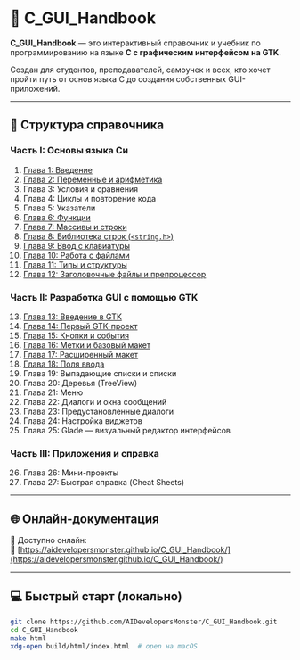 ﻿# 📘 C_GUI_Handbook

**C_GUI_Handbook** — это интерактивный справочник и учебник по программированию на языке **C с графическим интерфейсом на GTK**.

Создан для студентов, преподавателей, самоучек и всех, кто хочет пройти путь от основ языка C до создания собственных GUI-приложений.

---

## 🧭 Структура справочника

### Часть I: Основы языка Си

1. [Глава 1: Введение](https://github.com/AIDevelopersMonster/C_GUI_Handbook/tree/main/examples/1)  
2. [Глава 2: Переменные и арифметика](https://github.com/AIDevelopersMonster/C_GUI_Handbook/tree/main/examples/2)
3. Глава 3: Условия и сравнения  
4. Глава 4: Циклы и повторение кода  
5. Глава 5: Указатели  
6. [Глава 6: Функции](https://github.com/AIDevelopersMonster/C_GUI_Handbook/tree/main/examples/6)  
7. [Глава 7: Массивы и строки](https://github.com/AIDevelopersMonster/C_GUI_Handbook/tree/main/examples/7)  
8. [Глава 8: Библиотека строк (`<string.h>`)](https://github.com/AIDevelopersMonster/C_GUI_Handbook/tree/main/examples/8)  
9. [Глава 9: Ввод с клавиатуры](https://github.com/AIDevelopersMonster/C_GUI_Handbook/tree/main/examples/9)  
10. [Глава 10: Работа с файлами](https://github.com/AIDevelopersMonster/C_GUI_Handbook/tree/main/examples/10) 
11. [Глава 11: Типы и структуры](https://github.com/AIDevelopersMonster/C_GUI_Handbook/tree/main/examples/11) 
12. [Глава 12: Заголовочные файлы и препроцессор](https://github.com/AIDevelopersMonster/C_GUI_Handbook/tree/main/examples/12)  

### Часть II: Разработка GUI с помощью GTK

13. [Глава 13: Введение в GTK](https://github.com/AIDevelopersMonster/C_GUI_Handbook/tree/main/examples/13)  
14. [Глава 14: Первый GTK-проект](https://github.com/AIDevelopersMonster/C_GUI_Handbook/tree/main/examples/14)
15. [Глава 15: Кнопки и события](https://github.com/AIDevelopersMonster/C_GUI_Handbook/tree/main/examples/15)  
16. [Глава 16: Метки и базовый макет](https://github.com/AIDevelopersMonster/C_GUI_Handbook/tree/main/examples/16)  
17. [Глава 17: Расширенный макет](https://github.com/AIDevelopersMonster/C_GUI_Handbook/tree/main/examples/17)  
18. [Глава 18: Поля ввода](https://github.com/AIDevelopersMonster/C_GUI_Handbook/tree/main/examples/18)  
19. Глава 19: Выпадающие списки и списки  
20. Глава 20: Деревья (TreeView)  
21. Глава 21: Меню  
22. Глава 22: Диалоги и окна сообщений  
23. Глава 23: Предустановленные диалоги  
24. Глава 24: Настройка виджетов  
25. Глава 25: Glade — визуальный редактор интерфейсов  

### Часть III: Приложения и справка

26. Глава 26: Мини-проекты  
27. Глава 27: Быстрая справка (Cheat Sheets)

---

## 🌐 Онлайн-документация

📎 Доступно онлайн:  
🔗 [https://aidevelopersmonster.github.io/C_GUI_Handbook/](https://aidevelopersmonster.github.io/C_GUI_Handbook/)

---

## 💻 Быстрый старт (локально)

```bash
git clone https://github.com/AIDevelopersMonster/C_GUI_Handbook.git
cd C_GUI_Handbook
make html
xdg-open build/html/index.html  # open на macOS